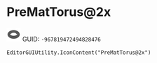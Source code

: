 # PreMatTorus@2x
![](/img/PreMatTorus@2x.png)
GUID: `-967819472494828476`
```
EditorGUIUtility.IconContent("PreMatTorus@2x")
```
